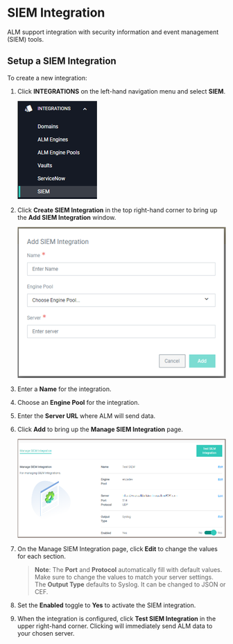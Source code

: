 [title]: # (SIEM Integration)
[tags]: # (Account Lifecycle Manager,ALM,SIEM)
[priority]: # (5200)

# SIEM Integration

ALM support integration with security information and event management (SIEM) tools.

## Setup a SIEM Integration

To create a new integration:

1. Click **INTEGRATIONS** on the left-hand navigation menu and select **SIEM**.

    ![siemnav "SIEM navigation"](images/siemnav.png)
1. Click **Create SIEM Integration** in the top right-hand corner to bring up the **Add SIEM Integration** window.

    ![newsiem "New SIEM Window"](images/newsiem.png)
1. Enter a **Name** for the integration.
1. Choose an **Engine Pool** for the integration. 
1. Enter the **Server URL** where ALM will send data.
1. Click **Add** to bring up the **Manage SIEM Integration** page.

    ![managesiem "Manage SIEM Integration"](images/managesiem.png)
1. On the Manage SIEM Integration page, click **Edit** to change the values for each section.
    > **Note**: The **Port** and **Protocol** automatically fill with default values. Make sure to change the values to match your server settings. The **Output Type** defaults to Syslog. It can be changed to JSON or CEF.
1. Set the **Enabled** toggle to **Yes** to activate the SIEM integration.
1. When the integration is configured, click **Test SIEM Integration** in the upper right-hand corner. Clicking will immediately send ALM data to your chosen server. 